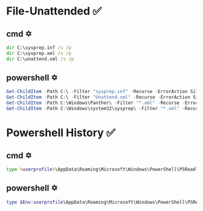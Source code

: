 # File-Unattended ✅
## cmd ✡️
```cmd
dir C:\sysprep.inf /s /p
dir C:\sysprep.xml /s /p
dir C:\unattend.xml /s /p
```
## powershell ✡️
```powershell
Get-ChildItem -Path C:\ -Filter "sysprep.inf" -Recurse -ErrorAction SilentlyContinue
Get-ChildItem -Path C:\ -Filter "Unattend.xml" -Recurse -ErrorAction SilentlyContinue
Get-ChildItem -Path C:\Windows\Panther\ -Filter "*.xml" -Recurse -ErrorAction SilentlyContinue
Get-ChildItem -Path C:\Windows\system32\sysprep\ -Filter "*.xml" -Recurse -ErrorAction SilentlyContinue
```


# Powershell History ✅
## cmd ✡️
```cmd
type %userprofile%\AppData\Roaming\Microsoft\Windows\PowerShell\PSReadline\ConsoleHost_history.txt # run in cmd
```
## powershell ✡️
```powershell
type $Env:userprofile\AppData\Roaming\Microsoft\Windows\PowerShell\PSReadline\ConsoleHost_history.txt # run in powershell
```
